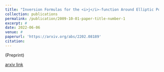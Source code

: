 ```yaml
---
title: "Inversion Formulas for the <i>j</i>-function Around Elliptic Points"
collection: publications
permalink: /publication/2009-10-01-paper-title-number-1
excerpt: #
date: 2022-06-06
venue: #
paperurl: 'https://arxiv.org/abs/2202.08189'
citation: 
---
```

(Preprint)

[arxiv link](https://arxiv.org/abs/2202.08189)

